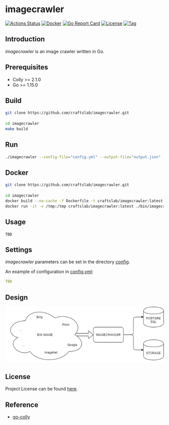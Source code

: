 # imagecrawler

[![Actions Status](https://github.com/craftslab/imagecrawler/workflows/CI/badge.svg?branch=master&event=push)](https://github.com/craftslab/imagecrawler/actions?query=workflow%3ACI)
[![Docker](https://img.shields.io/docker/pulls/craftslab/imagecrawler)](https://hub.docker.com/r/craftslab/imagecrawler)
[![Go Report Card](https://goreportcard.com/badge/github.com/craftslab/imagecrawler)](https://goreportcard.com/report/github.com/craftslab/imagecrawler)
[![License](https://img.shields.io/github/license/craftslab/imagecrawler.svg?color=brightgreen)](https://github.com/craftslab/imagecrawler/blob/master/LICENSE)
[![Tag](https://img.shields.io/github/tag/craftslab/imagecrawler.svg?color=brightgreen)](https://github.com/craftslab/imagecrawler/tags)



## Introduction

*imagecrawler* is an image crawler written in Go.



## Prerequisites

- Colly >= 2.1.0
- Go >= 1.15.0



## Build

```bash
git clone https://github.com/craftslab/imagecrawler.git

cd imagecrawler
make build
```



## Run

```bash
./imagecrawler --config-file="config.yml" --output-file="output.json"
```



## Docker

```bash
git clone https://github.com/craftslab/imagecrawler.git

cd imagecrawler
docker build --no-cache -f Dockerfile -t craftslab/imagecrawler:latest .
docker run -it -v /tmp:/tmp craftslab/imagecrawler:latest ./bin/imagecrawler --config-file="./etc/config.yml" --output-file="/tmp/output.json"
```



## Usage

```
TBD
```



## Settings

*imagecrawler* parameters can be set in the directory [config](https://github.com/craftslab/imagecrawler/blob/master/config).

An example of configuration in [config.yml](https://github.com/craftslab/imagecrawler/blob/master/config/config.yml):

```yaml
TBD
```



## Design

![design](design.png)



## License

Project License can be found [here](LICENSE).



## Reference

- [go-colly](http://go-colly.org/)
